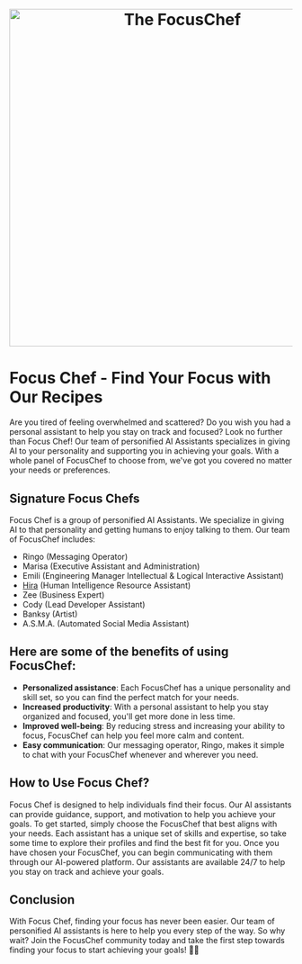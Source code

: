 <h1 align="center">
  <br>
  <img src="https://github.com/FocusChef/.github/assets/117187551/55d239e9-acda-44a4-bc35-29e100abc5aa" alt="The FocusChef" width="600">
</h1>

# Focus Chef - Find Your Focus with Our Recipes

Are you tired of feeling overwhelmed and scattered? Do you wish you had a personal assistant to help you stay on track and focused? Look no further than Focus Chef!
Our team of personified AI Assistants specializes in giving AI to your personality and supporting you in achieving your goals. With a whole panel of FocusChef to choose from, we've got you covered no matter your needs or preferences.

## Signature Focus Chefs
Focus Chef is a group of personified AI Assistants. We specialize in giving AI to that personality and getting humans to enjoy talking to them. Our team of FocusChef includes:
- Ringo (Messaging Operator)
- Marisa (Executive Assistant and Administration)
- Emili (Engineering Manager Intellectual & Logical Interactive Assistant)
- [Hira](https://github.com/FocusChef/Hira) (Human Intelligence Resource Assistant)
- Zee (Business Expert)
- Cody (Lead Developer Assistant)
- Banksy (Artist)
- A.S.M.A. (Automated Social Media Assistant)
## Here are some of the benefits of using FocusChef:
- **Personalized assistance**: Each FocusChef has a unique personality and skill set, so you can find the perfect match for your needs.
- **Increased productivity**: With a personal assistant to help you stay organized and focused, you'll get more done in less time.
- **Improved well-being**: By reducing stress and increasing your ability to focus, FocusChef can help you feel more calm and content.
- **Easy communication**: Our messaging operator, Ringo, makes it simple to chat with your FocusChef whenever and wherever you need.
## How to Use Focus Chef?
Focus Chef is designed to help individuals find their focus. Our AI assistants can provide guidance, support, and motivation to help you achieve your goals.
To get started, simply choose the FocusChef that best aligns with your needs. Each assistant has a unique set of skills and expertise, so take some time to explore their profiles and find the best fit for you.
Once you have chosen your FocusChef, you can begin communicating with them through our AI-powered platform. Our assistants are available 24/7 to help you stay on track and achieve your goals.
## Conclusion
With Focus Chef, finding your focus has never been easier. Our team of personified AI assistants is here to help you every step of the way. So why wait? Join the FocusChef community today and take the first step towards finding your focus to start achieving your goals! 🎉🚀 
